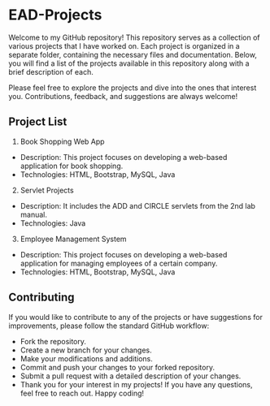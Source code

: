 # EAD-Projects

Welcome to my GitHub repository! This repository serves as a collection of various projects that I have worked on. Each project is organized in a separate folder, containing the necessary files and documentation. Below, you will find a list of the projects available in this repository along with a brief description of each.

Please feel free to explore the projects and dive into the ones that interest you. Contributions, feedback, and suggestions are always welcome!

## Project List
1. Book Shopping Web App

  - Description: This project focuses on developing a web-based application for book shopping.
  - Technologies: HTML, Bootstrap, MySQL, Java
  
2. Servlet Projects

  - Description: It includes the ADD and CIRCLE servlets from the 2nd lab manual.
  - Technologies: Java

3. Employee Management System
   
  - Description: This project focuses on developing a web-based application for managing employees of a certain company.
  - Technologies: HTML, Bootstrap, MySQL, Java

## Contributing
If you would like to contribute to any of the projects or have suggestions for improvements, please follow the standard GitHub workflow:

- Fork the repository.
- Create a new branch for your changes.
- Make your modifications and additions.
- Commit and push your changes to your forked repository.
- Submit a pull request with a detailed description of your changes.
- Thank you for your interest in my projects! If you have any questions, feel free to reach out. Happy coding!
